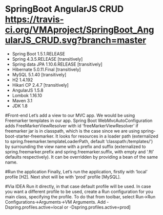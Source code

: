 # SpringBoot AngularJS CRUD https://travis-ci.org/VMAproject/SpringBoot_AngularJS_CRUD.svg?branch=master

- Spring Boot 1.5.1.RELEASE
- Spring 4.3.5.RELEASE [transitively]
- Spring data JPA 1.10.6.RELEASE [transitively]
- Hibernate 5.0.11.Final [transitively]
- MySQL 5.1.40 [transitively]
- H2 1.4.192
- Hikari CP 2.4.7 [transitively]
- AngularJS 1.5.8
- Lombok 1.16.10
- Maven 3.1
- JDK 1.8

#Front-end
Let’s add a view to our MVC app. We would be using Freemarker templates in our app. Spring Boot WebMvcAutoConfiguration adds FreeMarkerViewResolver with id ‘freeMarkerViewResolver’ if freemarker jar is in classpath, which is the case since we are using spring-boot-starter-freemarker. It looks for resources in a loader path (externalized to spring.freemarker.templateLoaderPath, default ‘classpath:/templates/’) by surrounding the view name with a prefix and suffix (externalized to spring.freemarker.prefix and spring.freemarker.suffix, with empty and ‘.ftl’ defaults respectively). It can be overridden by providing a bean of the same name.

#Run the application
Finally, Let’s run the application, firstly with ‘local’ profile [H2]. Next shot will be with ‘prod’ profile [MySQL].

#Via IDEA
Run it directly, in that case default profile will be used. In case you want a different profile to be used, create a Run configuration for you main class, specifying the profile. To do that from toolbar, select Run->Run Configurations->Arguments->VM Arguments. Add -Dspring.profiles.active=local or -Dspring.profiles.active=prod]
